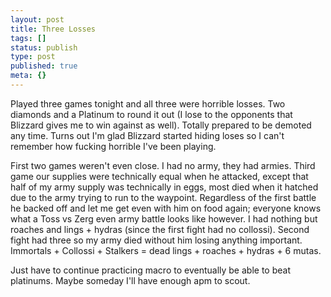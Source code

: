 ```yaml
---
layout: post
title: Three Losses
tags: []
status: publish
type: post
published: true
meta: {}
---
```

<p>Played three games tonight and all three were horrible losses. Two diamonds and a Platinum to round it out (I lose to the opponents that Blizzard gives me to win against as well). Totally prepared to be demoted any time. Turns out I'm glad Blizzard started hiding loses so I can't remember how fucking horrible I've been playing.</p><p>First two games weren't even close. I had no army, they had armies. Third game our supplies were technically equal when he attacked, except that half of my army supply was technically in eggs, most died when it hatched due to the army trying to run to the waypoint. Regardless of the first battle he backed off and let me get even with him on food again; everyone knows what a Toss vs Zerg even army battle looks like however. I had nothing but roaches and lings + hydras (since the first fight had no collossi). Second fight had three so my army died without him losing anything important. Immortals + Collossi + Stalkers = dead lings + roaches + hydras + 6 mutas.</p><p>Just have to continue practicing macro to eventually be able to beat platinums. Maybe someday I'll have enough apm to scout.</p>
